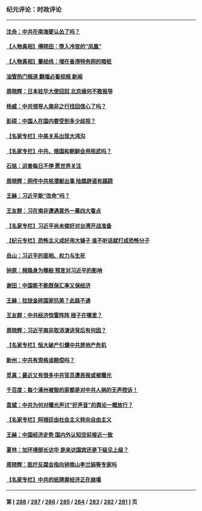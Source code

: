 ### 纪元评论：时政评论
---
#### [沈舟：中共在南海要认怂了吗？](../../pages/nsc1025/n14062049.md?08280330) 
#### [【人物真相】傅晓田：堕入冷宫的“凤凰”](../../pages/nsc1025/n14061730.md?08280330) 
#### [【人物真相】董经纬：埋在香港特务网的暗桩](../../pages/nsc1025/n14061725.md?08280330) 
#### [油管热门频道 翻墙必看视频 新闻](ok?08280330)
#### [周晓辉：日本驻华大使回怼 北京缘何不敢报导](../../pages/nsc1025/n14061554.md?08280330) 
#### [杨威：中共领导人南非之行找回信心了吗？](../../pages/nsc1025/n14061415.md?08280330) 
#### [彭硕：中国人在国内要受到多少歧视？](../../pages/nsc1025/n14061390.md?08280330) 
#### [【名家专栏】中美关系出现大鸿沟](../../pages/nsc1025/n14061169.md?08280330) 
#### [【名家专栏】中共、俄国和朝鲜会用核武吗？](../../pages/nsc1025/n14059649.md?08280330) 
#### [石铭：迫害每日不停 愿世界关注](../../pages/nsc1025/n14061020.md?08280330) 
#### [周晓辉：网传中共核潜艇出事 陆媒辟谣有蹊跷](../../pages/nsc1025/n14061006.md?08280330) 
#### [王赫：习近平能“改命”吗？](../../pages/nsc1025/n14060806.md?08280330) 
#### [王友群：习在南非遭遇意外一幕四大看点](../../pages/nsc1025/n14060662.md?08280330) 
#### [【名家专栏】习近平尚未做好对台湾开战准备](../../pages/nsc1025/n14060479.md?08280330) 
#### [【纪元专栏】恐怖主义成好用大锤子 谁不听话就打成恐怖分子](../../pages/nsc1025/n14060609.md?08280330) 
#### [岳山：习近平的面相、权力与生死](../../pages/nsc1025/n14060120.md?08280330) 
#### [钟原：频隐身为哪般 预言对习近平的影响](../../pages/nsc1025/n14059884.md?08280330) 
#### [谢田：中国能不能既保汇率又保经济](../../pages/nsc1025/n14060231.md?08280330) 
#### [王赫：拉拢金砖国家抗美？此路不通](../../pages/nsc1025/n14059944.md?08280330) 
#### [王友群：中共经济惊雷阵阵 根子在哪里？](../../pages/nsc1025/n14059821.md?08280330) 
#### [周晓辉：习近平南非取消演讲背后有何因？](../../pages/nsc1025/n14059851.md?08280330) 
#### [【名家专栏】恒大破产引爆中共房地产危机](../../pages/nsc1025/n14059638.md?08280330) 
#### [新州：中共有资格谈赔偿吗？](../../pages/nsc1025/n14059467.md?08280330) 
#### [觅真：最近又有很多中共官员遭恶报或被曝光](../../pages/nsc1025/n14059459.md?08280330) 
#### [千百度：每个涿州被毁的家都是对中共人祸的无声控诉！](../../pages/nsc1025/n14059433.md?08280330) 
#### [袁斌：中共为何对曝光声讨“好声音”的舆论一概放行？](../../pages/nsc1025/n14059414.md?08280330) 
#### [【名家专栏】阿根廷由社会主义转向自由主义](../../pages/nsc1025/n14058887.md?08280330) 
#### [王赫：中国经济走势 国内外认知空前接近一致](../../pages/nsc1025/n14058434.md?08280330) 
#### [夏林：加环境部长访华 是来访国宾还是下级见上级？](../../pages/nsc1025/n14059009.md?08280330) 
#### [周晓辉：医疗反腐会指向钟南山李兰娟等专家吗](../../pages/nsc1025/n14058396.md?08280330) 
#### [【名家专栏】中共的纸牌屋经济正在崩塌](../../pages/nsc1025/n14058346.md?08280330) 

---
#### 第 [ [288](./288.md?08280330) / [287](./287.md?08280330) / [286](./286.md?08280330) / [285](./285.md?08280330) / [284](./284.md?08280330) / [283](./283.md?08280330) / [282](./282.md?08280330) / [281](./281.md?08280330) ] 页
